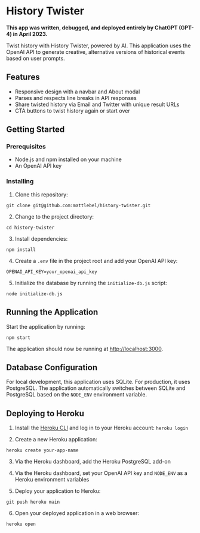 # History Twister

**This app was written, debugged, and deployed entirely by ChatGPT (GPT-4) in April 2023.**

Twist history with History Twister, powered by AI. This application uses the OpenAI API to generate creative, alternative versions of historical events based on user prompts.

## Features

- Responsive design with a navbar and About modal
- Parses and respects line breaks in API responses
- Share twisted history via Email and Twitter with unique result URLs
- CTA buttons to twist history again or start over

## Getting Started

### Prerequisites

- Node.js and npm installed on your machine
- An OpenAI API key

### Installing

1. Clone this repository:

`git clone git@github.com:mattlebel/history-twister.git`

2. Change to the project directory:

`cd history-twister`

3. Install dependencies:

`npm install`


4. Create a `.env` file in the project root and add your OpenAI API key:

`OPENAI_API_KEY=your_openai_api_key`


5. Initialize the database by running the `initialize-db.js` script:

`node initialize-db.js`


## Running the Application

Start the application by running:

`npm start`

The application should now be running at [http://localhost:3000](http://localhost:3000).

## Database Configuration

For local development, this application uses SQLite. For production, it uses PostgreSQL. The application automatically switches between SQLite and PostgreSQL based on the `NODE_ENV` environment variable.

## Deploying to Heroku

1. Install the [Heroku CLI](https://devcenter.heroku.com/articles/heroku-cli) and log in to your Heroku account:
`heroku login`

2. Create a new Heroku application:

`heroku create your-app-name`

3. Via the Heroku dashboard, add the Heroku PostgreSQL add-on

4. Via the Heroku dashboard, set your OpenAI API key and `NODE_ENV` as a Heroku environment variables

5. Deploy your application to Heroku:

`git push heroku main`

6. Open your deployed application in a web browser:

`heroku open`
